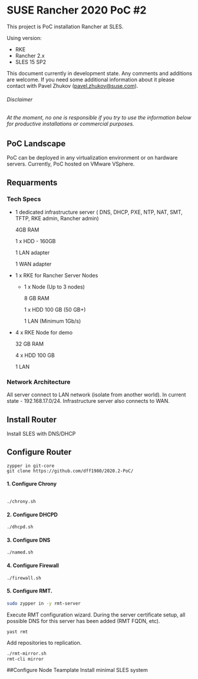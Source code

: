 # SUSE Rancher 2020 PoC #2

This project is PoC installation Rancher at SLES.

Using version:
- RKE
- Rancher 2.x
- SLES 15 SP2

This document currently in development state. Any comments and additions are welcome.
If you need some additional information about it please contact with Pavel Zhukov (pavel.zhukov@suse.com).

###### Disclaimer
###### _At the moment, no one is responsible if you try to use the information below for productive installations or commercial purposes._

## PoC Landscape
PoC can be deployed in any virtualization environment or on hardware servers.
Currently, PoC hosted on VMware VSphere.

## Requarments

### Tech Specs
- 1 dedicated infrastructure server ( DNS, DHCP, PXE, NTP, NAT, SMT, TFTP, RKE admin, Rancher admin)
    
    4GB RAM
    
    1 x HDD - 160GB
    
    1 LAN adapter
    
    1 WAN adapter

- 1 x RKE for Rancher Server Nodes
  
  - 1 x  Node (Up to 3  nodes)
  
     8 GB RAM
  
     1 x HDD 100 GB (50 GB+)
  
     1 LAN (Minimum 1Gb/s)
  
- 4 x RKE Node for demo
    
     32 GB RAM
     
     4 x HDD 100 GB
     
     1 LAN

### Network Architecture
All server connect to LAN network (isolate from another world). In current state - 192.168.17.0/24.
Infrastructure server also connects to WAN.

## Install Router
Install SLES with DNS/DHCP

## Configure Router
```
zypper in git-core
git clone https://github.com/dff1980/2020.2-PoC/
```
#### 1. Configure Chrony
```

./chrony.sh
```
#### 2. Configure DHCPD
```
./dhcpd.sh
```
#### 3. Configure DNS
```
./named.sh
```
#### 4. Configure Firewall
```
./firewall.sh
```

#### 5. Configure RMT.
```bash
sudo zypper in -y rmt-server
```
Execute RMT configuration wizard. During the server certificate setup, all possible DNS for this server has been added (RMT FQDN, etc).
```
yast rmt
```
Add repositories to replication.
```bash
./rmt-mirror.sh
rmt-cli mirror
```

##Configure Node Teamplate
Install minimal SLES system
